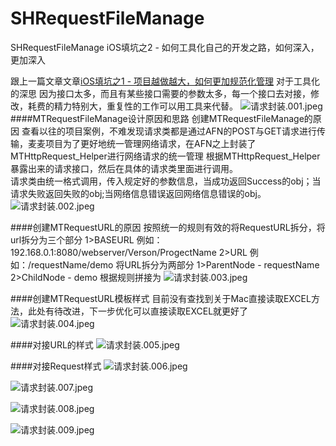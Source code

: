 # SHRequestFileManage
SHRequestFileManage
iOS填坑之2 - 如何工具化自己的开发之路，如何深入，更加深入

跟上一篇文章文章[iOS填坑之1 - 项目越做越大，如何更加规范化管理](https://www.jianshu.com/p/b244cdb99225)
对于工具化的深思
因为接口太多，而且有某些接口需要的参数太多，每一个接口去对接，修改，耗费的精力特别大，重复性的工作可以用工具来代替。
![请求封装.001.jpeg](http://upload-images.jianshu.io/upload_images/693139-13de36b5cc78dd2c.jpeg?imageMogr2/auto-orient/strip%7CimageView2/2/w/1240)
####MTRequestFileManage设计原因和思路
创建MTRequestFileManage的原因
        查看以往的项目案例，不难发现请求类都是通过AFN的POST与GET请求进行传输，麦麦项目为了更好地统一管理网络请求，在AFN之上封装了MTHttpRequest_Helper进行网络请求的统一管理
        根据MTHttpRequest_Helper暴露出来的请求接口，然后在具体的请求类里面进行调用。  
        请求类由统一格式调用，传入规定好的参数信息，当成功返回Success的obj；当请求失败返回失败的obj;当网络信息错误返回网络信息错误的obj。
![请求封装.002.jpeg](http://upload-images.jianshu.io/upload_images/693139-88f01e9a1d7de73f.jpeg?imageMogr2/auto-orient/strip%7CimageView2/2/w/1240)

####创建MTRequestURL的原因
        按照统一的规则有效的将RequestURL拆分，将url拆分为三个部分
1>BASEURL 例如：192.168.0.1:8080/webserver/Verson/ProgectName
2>URL 例如：/requestName/demo
将URL拆分为两部分
1>ParentNode - requestName
2>ChildNode   - demo
根据规则拼接为
![请求封装.003.jpeg](http://upload-images.jianshu.io/upload_images/693139-f1e19e8058e27a48.jpeg?imageMogr2/auto-orient/strip%7CimageView2/2/w/1240)

####创建MTRequestURL模板样式
目前没有查找到关于Mac直接读取EXCEL方法，此处有待改进，下一步优化可以直接读取EXCEL就更好了
![请求封装.004.jpeg](http://upload-images.jianshu.io/upload_images/693139-9dcd959b502a8fbc.jpeg?imageMogr2/auto-orient/strip%7CimageView2/2/w/1240)

####对接URL的样式
![请求封装.005.jpeg](http://upload-images.jianshu.io/upload_images/693139-5f8978cae72cd9c0.jpeg?imageMogr2/auto-orient/strip%7CimageView2/2/w/1240)

####对接Request样式
![请求封装.006.jpeg](http://upload-images.jianshu.io/upload_images/693139-cba0ed9a158d9747.jpeg?imageMogr2/auto-orient/strip%7CimageView2/2/w/1240)

![请求封装.007.jpeg](http://upload-images.jianshu.io/upload_images/693139-c5359cbd5e66cc92.jpeg?imageMogr2/auto-orient/strip%7CimageView2/2/w/1240)

![请求封装.008.jpeg](http://upload-images.jianshu.io/upload_images/693139-7c10a627731cc532.jpeg?imageMogr2/auto-orient/strip%7CimageView2/2/w/1240)

![请求封装.009.jpeg](http://upload-images.jianshu.io/upload_images/693139-821650f3bf39e8cb.jpeg?imageMogr2/auto-orient/strip%7CimageView2/2/w/1240)

